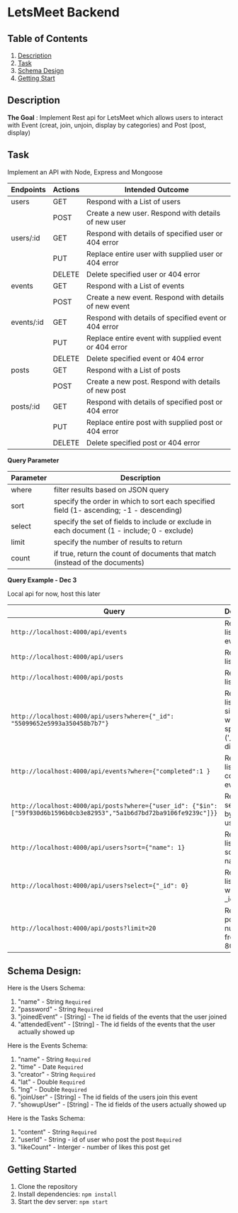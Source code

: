 # LetsMeet Backend

## Table of Contents
1. [Description](#description)
2. [Task](#task)
3. [Schema Design](#schema-design)
4. [Getting Start](#getting-started)

## Description

**The Goal** : Implement Rest api for LetsMeet which allows users to interact with Event (creat, join, unjoin, display by categories) and Post (post, display)

## Task

 Implement an API with Node, Express and Mongoose

| Endpoints | Actions | Intended Outcome                                      |
|---------- |---------|-------------------------------------------------------|
| users     | GET     | Respond with a List of users                          |
|           | POST    | Create a new user. Respond with details of new user   |
| users/:id | GET     | Respond with details of specified user or 404 error   |
|           | PUT     | Replace entire user with supplied user or 404 error   |
|           | DELETE  | Delete specified user or 404 error                    |
| events    | GET     | Respond with a List of events                         |
|           | POST    | Create a new event. Respond with details of new event |
| events/:id| GET     | Respond with details of specified event or 404 error  |
|           | PUT     | Replace entire event with supplied event or 404 error |
|           | DELETE  | Delete specified event or 404 error                   |
| posts     | GET     | Respond with a List of posts                          |
|           | POST    | Create a new post. Respond with details of new post   |
| posts/:id | GET     | Respond with details of specified post or 404 error   |
|           | PUT     | Replace entire post with supplied post or 404 error   |
|           | DELETE  | Delete specified post or 404 error                    |

**Query Parameter**

| Parameter | Description                                                                                 |
|----------|----------------------------------------------------------------------------------------------|
| where    | filter results based on JSON query                                                           |
| sort     | specify the order in which to sort each specified field  (1- ascending; -1 - descending)     |
| select   | specify the set of fields to include or exclude in each document  (1 - include; 0 - exclude) |
| limit    | specify the number of results to return                                                      |
| count    | if true, return the count of documents that match (instead of the documents)                 |

**Query Example - Dec 3**

Local api for now, host this later

| Query                                                                                | Description                                             |
|-----------------------------------------------------------------------------------------|---------------------------------------------------------|
| `http://localhost:4000/api/events`                          | Returns full list of  events                       |
| `http://localhost:4000/api/users`                          | Returns full list of users                       |
| `http://localhost:4000/api/posts`                          | Returns full list of  posts                       |
| `http://localhost:4000/api/users?where={"_id": "55099652e5993a350458b7b7"}`         | Returns a list with a single user with the specified ID ('_id' will be different) |
| `http://localhost:4000/api/events?where={"completed":1 }`                          | Returns a list of completed events                     |
| `http://localhost:4000/api/posts?where={"user_id": {"$in": ["59f930d6b1596b0cb3e82953","5a1b6d7bd72ba9106fe9239c"]}}` | Returns a set of posts by certain users                                 |
| `http://localhost:4000/api/users?sort={"name": 1}`                                  | Returns a list of users sorted by name                  |
| `http://localhost:4000/api/users?select={"_id": 0}`                                  | Returns a list of users without the _id field           |
| `http://localhost:4000/api/posts?limit=20`                                   | Returns posts number from 61 to 80                            |

## Schema Design:

Here is the Users Schema:

1. "name" - String     `Required`
2. "password" - String    `Required`
3. "joinedEvent" - [String] - The id fields of the events that the user joined
4. "attendedEvent" - [String] - The id fields of the events that the user actually showed up


Here is the Events Schema:

1. "name" - String `Required`
2. "time" - Date `Required`
3. "creator" - String `Required`
4. "lat" - Double `Required`
5. "lng" - Double `Required`
6. "joinUser" - [String] - The id fields of the users join this event
7. "showupUser" - [String] - The id fields of the users actually showed up



Here is the Tasks Schema:
1. "content" - String  `Required`
2. "userId" - String - id of user who post the post `Required`
3. "likeCount" - Interger - number of likes this post get

## Getting Started
1. Clone the repository
2. Install dependencies:
`npm install`
3. Start the dev server:
`npm start`